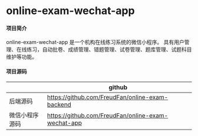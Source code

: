 # online-exam-wechat-app

#### 项目简介
online-exam-wechat-app 是一个机构在线练习系统的微信小程序。
具有用户管理、在线练习，自动批卷、成绩管理、错题管理、试卷管理、题库管理、试题科目维护等功能。

#### 项目源码

|     |   github  |
|---  |--- |
|  后端源码   |  https://github.com/FreudFan/online-exam-backend   |
|  微信小程序源码   |  https://github.com/FreudFan/online-exam-wechat-app   |
